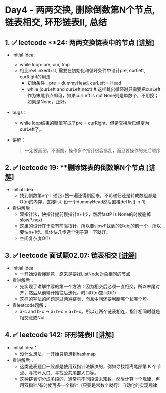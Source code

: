 # Day4 - 两两交换, 删除倒数第N个节点, 链表相交, 环形链表II, 总结

## 1. ✅ leetcode ****24: 两两交换链表中的节点 [[讲解](https://programmercarl.com/0024.%E4%B8%A4%E4%B8%A4%E4%BA%A4%E6%8D%A2%E9%93%BE%E8%A1%A8%E4%B8%AD%E7%9A%84%E8%8A%82%E7%82%B9.html)]**

- Initial Idea:
    - while loop: pre, cur, tmp
    - 相比revLinkedList, 需要在初始化和循环条件中设计pre, curLeft, curRight的用法
        - 初始条件：pre = dummyHead, curLeft = Head
        - while (curLeft and curLeft.next) # 这样跳出循环时只需要把curLeft作为末尾节点即可，如果curLeft is not None则是单数个，不用换；如果是None，正好。
- bugs：
    - while loop结束的赋值写成了pre = curRight，但是交换后已经变为curLeft了。
- 讲解：
    
    > 一定要画图，不画图，操作多个指针很容易乱，而且要操作的先后顺序
    > 

## 2. ✅ leetcode 19: ****删除链表的倒数第N个节点 [[讲解](https://programmercarl.com/0019.%E5%88%A0%E9%99%A4%E9%93%BE%E8%A1%A8%E7%9A%84%E5%80%92%E6%95%B0%E7%AC%ACN%E4%B8%AA%E8%8A%82%E7%82%B9.html#_19-%E5%88%A0%E9%99%A4%E9%93%BE%E8%A1%A8%E7%9A%84%E5%80%92%E6%95%B0%E7%AC%ACn%E4%B8%AA%E8%8A%82%E7%82%B9)]**

- initial idea:
    - 找到倒数第n个：递归+搜一遍还得倒回来，不论递归还是转成数组都是O(n)的内存，直接list. 设一个dummyHead然后直接del list[-n-1]
- 看讲解后：
    - 双指针法，快指针提前慢指针n+1步，然后fastP is None的时候删掉slowP.next
    - 这里的设计在于没有前驱指针，所以要slowP找到的是obj的前一个，所以要快n+1步。具体快几步选个例子算一下就好。
    - 空间复杂度O(1)

## 3. ✅ leetcode 面试题02.07: 链表相交 [[讲解](https://programmercarl.com/%E9%9D%A2%E8%AF%95%E9%A2%9802.07.%E9%93%BE%E8%A1%A8%E7%9B%B8%E4%BA%A4.html#%E6%80%9D%E8%B7%AF)]

- Initial Idea:
    - 一开始没看懂题意，原来是要找ListNode对象相同的节点
- 看讲解后：
    - 先实现了讲解中写的第一个方法：因为相交后必须一直相交，所以末尾对齐，然后从前端开始往后迭代，时间O(n)空间O(1)
    - 这样的写法的问题是过两遍链表，而且中间还要判断哪个长哪个短。
- 看leetcode题解：
    - a-c and b-c → a+b-c = a+b-c。所以让两个链表相连，指针相同时就是相交点或Nul

## 4.  ✅ leetcode 142: 环形链表II [[讲解](https://leetcode.cn/problems/linked-list-cycle-ii/solution/linked-list-cycle-ii-kuai-man-zhi-zhen-shuang-zhi-/)]

- Initial Idea：
    - 没什么想法，一开始只能想到hashmap
- 看讲解后：
    - 这类链表题目一般都是使用双指针法解决的，例如寻找距离尾部第 K 个节点、寻找环入口、寻找公共尾部入口等。
    - 这种链表切分成多段的，通常将不同段设未知数，然后计算一个规律，再用双指针/有时候再多一个指针（只要是常数个就行）自动化的实现规律